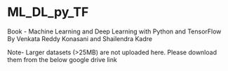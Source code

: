 # ML_DL_py_TF
Book - Machine Learning and Deep Learning with Python and TensorFlow
By Venkata Reddy Konasani and Shailendra Kadre

Note- Larger datasets (>25MB) are not uploaded here. Please download them from the below google drive link
